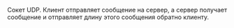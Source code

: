 Сокет UDP. Клиент отправляет сообщение на сервер, а сервер получает сообщение и отправляет длину этого сообщения обратно клиенту.
